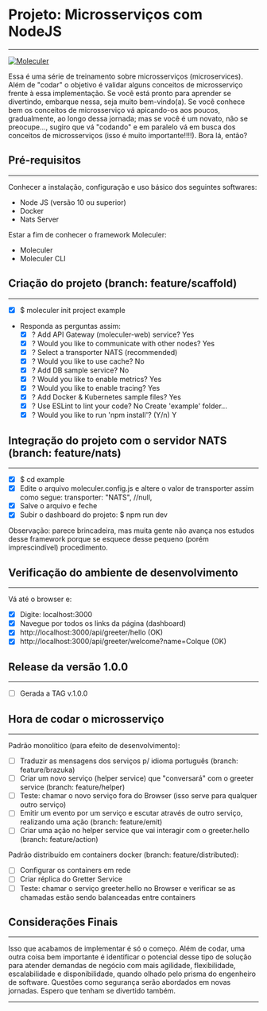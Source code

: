 # Projeto: Microsserviços com NodeJS 
---
[![Moleculer](https://badgen.net/badge/Powered%20by/Moleculer/0e83cd)](https://moleculer.services)

Essa é uma série de treinamento sobre microsserviços (microservices). Além de "codar" o objetivo é validar alguns conceitos de microsserviço frente à essa implementação. Se você está pronto para aprender se divertindo, embarque nessa, seja muito bem-vindo(a). Se você conhece bem os conceitos de microsserviço vá apicando-os aos poucos, gradualmente, ao longo dessa jornada; mas se você é um novato, não se preocupe..., sugiro que vá "codando" e em paralelo vá em busca dos conceitos de microsserviços (isso é muito importante!!!!).
Bora lá, então?


## Pré-requisitos
---
Conhecer a instalação, configuração e uso básico dos seguintes softwares:
  - Node JS (versão 10 ou superior)
  - Docker
  - Nats Server
  
Estar a fim de conhecer o framework Moleculer:
  - Moleculer
  - Moleculer CLI

## Criação do projeto (branch: feature/scaffold)
---
- [x] $ moleculer init project example
- Responda as perguntas assim:
  - [x] ? Add API Gateway (moleculer-web) service? Yes
  - [x] ? Would you like to communicate with other nodes? Yes
  - [x] ? Select a transporter NATS (recommended)
  - [x] ? Would you like to use cache? No
  - [x] ? Add DB sample service? No
  - [x] ? Would you like to enable metrics? Yes
  - [x] ? Would you like to enable tracing? Yes
  - [x] ? Add Docker & Kubernetes sample files? Yes
  - [x] ? Use ESLint to lint your code? No
    Create 'example' folder...
  - [x] ? Would you like to run 'npm install'? (Y/n) Y

## Integração do projeto com o servidor NATS (branch: feature/nats)
---
- [x] $ cd example
- [x] Edite o arquivo moleculer.config.js e altere o valor de transporter assim como segue: 
  transporter: "NATS", //null, 
- [x] Salve o arquivo e feche
- [x] Subir o dashboard do projeto: $ npm run dev

Observação: parece brincadeira, mas muita gente não avança nos estudos desse framework porque se esquece desse pequeno (porém imprescindível) procedimento.

## Verificação do ambiente de desenvolvimento 
---
Vá até o browser e:
  - [x] Digite: localhost:3000
  - [x] Navegue por todos os links da página (dashboard)
  - [x] http://localhost:3000/api/greeter/hello (OK)
  - [x] http://localhost:3000/api/greeter/welcome?name=Colque (OK)

## Release da versão 1.0.0
---
- [ ] Gerada a TAG v.1.0.0

## Hora de codar o microsserviço
---
Padrão monolítico (para efeito de desenvolvimento): 
  - [ ] Traduzir as mensagens dos serviços p/ idioma português (branch: feature/brazuka)
  - [ ] Criar um novo serviço (helper service) que "conversará" com o greeter service (branch: feature/helper)
  - [ ] Teste: chamar o novo serviço fora do Browser (isso serve para qualquer outro serviço)
  - [ ] Emitir um evento por um serviço e escutar através de outro serviço, realizando uma ação (branch: feature/emit)
  - [ ] Criar uma ação no helper service que vai interagir com o greeter.hello (branch: feature/action)
  
Padrão distribuído em containers docker (branch: feature/distributed): 
  - [ ] Configurar os containers em rede
  - [ ] Criar réplica do Gretter Service
  - [ ] Teste: chamar o serviço greeter.hello no Browser e verificar se as chamadas estão sendo balanceadas entre containers

## Considerações Finais
---
Isso que acabamos de implementar é só o começo. Além de codar, uma outra coisa bem importante é identificar o potencial desse tipo de solução para atender demandas de negócio com mais agilidade, flexibilidade, escalabilidade e disponibilidade, quando olhado pelo prisma do engenheiro de software. Questões como segurança serão abordados em novas jornadas. Espero que tenham se divertido também. 

---
